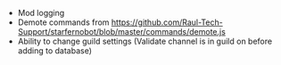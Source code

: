 * Mod logging
* Demote commands from https://github.com/Raul-Tech-Support/starfernobot/blob/master/commands/demote.js
* Ability to change guild settings (Validate channel is in guild on before adding to database)